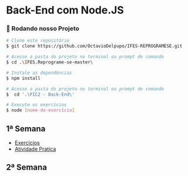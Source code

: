 # Back-End com Node.JS

### 🎲 Rodando nosso Projeto

```bash
# Clone este repositório
$ git clone https://github.com/OctavioDelpupo/IFES-REPROGRAMESE.git

# Acesse a pasta do projeto no terminal ou prompt de comando
$ cd .\IFES.Reprograme-se-master\

# Instale as dependências
$ npm install

# Acesse a pasta do projeto no terminal ou prompt de comando
$  cd '.\FIC2 - Back-End\'

# Execute os exercícios
$ node [nome-do-exercício]

```

## 1ª Semana

- [Exercícios](./Módulo%201%20-%20Node.JS/Exercicio/)
- [Atividade Pratica](./Módulo%201%20-%20Node.JS/Trabalho%20Prático%20da%201ª%20Semana/)

## 2ª Semana
